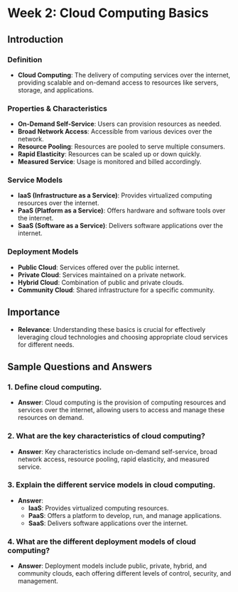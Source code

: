 # Week 2: Cloud Computing Basics

## Introduction

### Definition

- **Cloud Computing**: The delivery of computing services over the internet, providing scalable and on-demand access to resources like servers, storage, and applications.

### Properties & Characteristics

- **On-Demand Self-Service**: Users can provision resources as needed.
- **Broad Network Access**: Accessible from various devices over the network.
- **Resource Pooling**: Resources are pooled to serve multiple consumers.
- **Rapid Elasticity**: Resources can be scaled up or down quickly.
- **Measured Service**: Usage is monitored and billed accordingly.

### Service Models

- **IaaS (Infrastructure as a Service)**: Provides virtualized computing resources over the internet.
- **PaaS (Platform as a Service)**: Offers hardware and software tools over the internet.
- **SaaS (Software as a Service)**: Delivers software applications over the internet.

### Deployment Models

- **Public Cloud**: Services offered over the public internet.
- **Private Cloud**: Services maintained on a private network.
- **Hybrid Cloud**: Combination of public and private clouds.
- **Community Cloud**: Shared infrastructure for a specific community.

## Importance

- **Relevance**: Understanding these basics is crucial for effectively leveraging cloud technologies and choosing appropriate cloud services for different needs.

## Sample Questions and Answers

### 1. Define cloud computing.

- **Answer**: Cloud computing is the provision of computing resources and services over the internet, allowing users to access and manage these resources on demand.

### 2. What are the key characteristics of cloud computing?

- **Answer**: Key characteristics include on-demand self-service, broad network access, resource pooling, rapid elasticity, and measured service.

### 3. Explain the different service models in cloud computing.

- **Answer**:
  - **IaaS**: Provides virtualized computing resources.
  - **PaaS**: Offers a platform to develop, run, and manage applications.
  - **SaaS**: Delivers software applications over the internet.

### 4. What are the different deployment models of cloud computing?

- **Answer**: Deployment models include public, private, hybrid, and community clouds, each offering different levels of control, security, and management.
